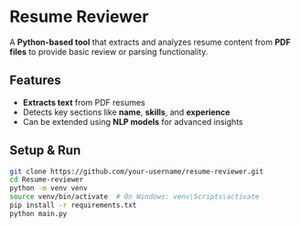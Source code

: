 # Resume Reviewer

A **Python-based tool** that extracts and analyzes resume content from **PDF files** to provide basic review or parsing functionality.

## Features

- **Extracts text** from PDF resumes  
- Detects key sections like **name**, **skills**, and **experience**  
- Can be extended using **NLP models** for advanced insights

## Setup & Run

```bash
git clone https://github.com/your-username/resume-reviewer.git
cd Resume-reviewer
python -m venv venv
source venv/bin/activate  # On Windows: venv\Scripts\activate
pip install -r requirements.txt
python main.py
